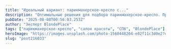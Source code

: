 ```yaml
---
title: "Идеальный вариант: парикмахерское-кресло с..."
description: "Оптимальные решения для подбора парикмахерское-кресло. Профессиональная оценка качества и характеристик. Получите персональные рекомендации от экспертов BlondePlace"
pubDate: "2025-08-08T00:56:03.253Z"
author: "Эксперт BlondePlace"
tags: ["парикмахерское-кресло", "салон красоты", "СПб", "BlondePlace"]
heroImage: "https://images.unsplash.com/photo-1560448204-e02f11c3d0e2?q=80&w=800&auto=format&fit=crop"
slug: "post216033"
---
```


